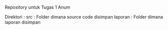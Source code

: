 Repository untuk Tugas 1 Anum

Direktori : 
	src 	: Folder dimana source code disimpan
	laporan	: Folder dimana laporan disimpan